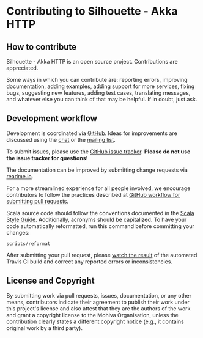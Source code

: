 Contributing to Silhouette - Akka HTTP
======================================

How to contribute
-----------------

Silhouette - Akka HTTP is an open source project. Contributions are appreciated.

Some ways in which you can contribute are: reporting errors, improving documentation, adding examples, adding support
for more services, fixing bugs, suggesting new features, adding test cases, translating messages, and whatever else
you can think of that may be helpful. If in doubt, just ask.


Development workflow
--------------------

Development is coordinated via [GitHub]. Ideas for improvements are discussed using the [chat] or the [mailing list].

To submit issues, please use the [GitHub issue tracker]. **Please do not use the issue tracker for questions!**

The documentation can be improved by submitting change requests via [readme.io].

For a more streamlined experience for all people involved, we encourage contributors to follow the practices described
at [GitHub workflow for submitting pull requests].

Scala source code should follow the conventions documented in the [Scala Style Guide]. Additionally, acronyms should
be capitalized. To have your code automatically reformatted, run this command before committing your changes:

    scripts/reformat

After submitting your pull request, please [watch the result] of the automated Travis CI build and correct any reported
errors or inconsistencies.


License and Copyright
---------------------

By submitting work via pull requests, issues, documentation, or any other means, contributors indicate their agreement to
publish their work under this project's license and also attest that they are the authors of the work and grant a
copyright license to the Mohiva Organisation, unless the contribution clearly states a different copyright notice
(e.g., it contains original work by a third party).


[GitHub]: https://github.com/mohiva/silhouette-akka-http
[GitHub issue tracker]: https://github.com/mohiva/silhouette-akka-http/issues
[GitHub workflow for submitting pull requests]: https://www.playframework.com/documentation/2.5.x/WorkingWithGit
[chat]: https://gitter.im/mohiva/silhouette-akka-http
[mailing list]: https://groups.google.com/forum/#!forum/silhouette-akka-http
[Scala Style Guide]: http://docs.scala-lang.org/style/
[watch the result]: https://travis-ci.org/mohiva/silhouette-akka-http/pull_requests
[readme.io]: http://silhouette.mohiva.com/
